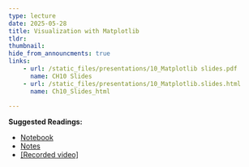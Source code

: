 ```yaml
---
type: lecture
date: 2025-05-28
title: Visualization with Matplotlib
tldr: 
thumbnail: 
hide_from_announcments: true
links: 
    - url: /static_files/presentations/10_Matplotlib slides.pdf
      name: CH10 Slides 
    - url: /static_files/presentations/10_Matplotlib.slides.html
      name: Ch10_Slides_html
      
---
```

**Suggested Readings:**
- [Notebook](https://github.com/phonchi/nsysu-math106A/blob/master/static_files/presentations/10_Matplotlib.ipynb)
- [Notes](https://hackmd.io/@phonchi/programming-ch10)
- [[Recorded video]](https://www.youtube.com/playlist?list=PLHNZtBNWQ-86NAobDgaX8TpNjyxrJElKV)
